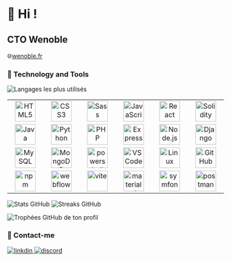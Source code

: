 # 👋 Hi !

## CTO Wenoble
🌐<a href="wenoble.fr">wenoble.fr</a>

### 🔧 Technology and Tools


<img src="https://github-readme-stats.vercel.app/api/top-langs/?username=maeldvllrs&layout=compact&theme=radical" alt="Langages les plus utilisés"/>


<table>
  <tr>
    <td align="center" width="96">
      <img src="https://skillicons.dev/icons?i=html" width="48" height="48" alt="HTML5" />
    </td>
    <td align="center" width="96">
      <img src="https://skillicons.dev/icons?i=css" width="48" height="48" alt="CSS3" />
    </td>
    <td align="center" width="96">
      <img src="https://techstack-generator.vercel.app/sass-icon.svg" width="48" height="48" alt="Sass" />
    </td>
    <td align="center" width="96">
      <img src="https://techstack-generator.vercel.app/js-icon.svg" width="48" height="48" alt="JavaScript" />
    </td>
    <td align="center" width="96">
      <img src="https://techstack-generator.vercel.app/react-icon.svg" width="48" height="48" alt="React" />
    </td>
    <td align="center" width="96">
      <img src="https://skillicons.dev/icons?i=solidity" width="48" height="48" alt="Solidity" />
    </td>
  </tr>
  <tr>
    <td align="center" width="96">
      <img src="https://techstack-generator.vercel.app/java-icon.svg" width="48" height="48" alt="Java" />
    </td>
    <td align="center" width="96">
      <img src="https://techstack-generator.vercel.app/python-icon.svg" width="48" height="48" alt="Python" />
    </td>
    <td align="center" width="96">
      <img src="https://skillicons.dev/icons?i=php" width="48" height="48" alt="PHP" />
    </td>
    <td align="center" width="96">
      <img src="https://skillicons.dev/icons?i=express" width="48" height="48" alt="Express" />
    </td>
    <td align="center" width="96">
      <img src="https://user-images.githubusercontent.com/25181517/183568594-85e280a7-0d7e-4d1a-9028-c8c2209e073c.png" width="48" height="48" alt="Node.js" />
    </td>
    <td align="center" width="96">
      <img src="https://techstack-generator.vercel.app/django-icon.svg" width="48" height="48" alt="Django" />
    </td>
  </tr>
  <tr>
    <td align="center" width="96">
      <img src="https://techstack-generator.vercel.app/mysql-icon.svg" width="48" height="48" alt="MySQL" />
    </td>
    <td align="center" width="96">
      <img src="https://skillicons.dev/icons?i=mongodb" width="48" height="48" alt="MongoDB" />
    </td>
    <td align="center" width="96">
      <img src="https://skillicons.dev/icons?i=powershell" width="48" height="48" alt="powershell" />
    </td>
    <td align="center" width="96">
      <img src="https://skillicons.dev/icons?i=vscode" width="48" height="48" alt="VSCode" />
    </td>
    <td align="center" width="96">
      <img src="https://skillicons.dev/icons?i=linux" width="48" height="48" alt="Linux" />
    </td>
    <td align="center" width="96">
      <img src="https://techstack-generator.vercel.app/github-icon.svg" width="48" height="48" alt="GitHub" />
    </td>
  </tr>
  <tr>
    <td align="center" width="96">
      <img src="https://skillicons.dev/icons?i=npm" width="48" height="48" alt="npm" />
    </td>
    <td align="center" width="96">
      <img src="https://skillicons.dev/icons?i=webflow" width="48" height="48" alt="webflow" />
    </td>
    <td align="center" width="96">
      <img src="https://skillicons.dev/icons?i=vite" width="48" height="48" alt="vite" />
    </td>
    <td align="center" width="96">
      <img src="https://skillicons.dev/icons?i=materialui" width="48" height="48" alt="materialui" />
    </td>
    <td align="center" width="96">
      <img src="https://skillicons.dev/icons?i=symfony" width="48" height="48" alt="symfony" />
    </td>
    <td align="center" width="96">
      <img src="https://skillicons.dev/icons?i=postman" width="48" height="48" alt="postman" />
    </td>
  </tr>
</table>

<p>
  <img src="https://github-readme-stats.vercel.app/api?username=maeldvllrs&show_icons=true&theme=radical" alt="Stats GitHub"/>
  <img src="https://github-readme-streak-stats.herokuapp.com/?user=maeldvllrs&theme=radical" alt="Streaks GitHub"/>
</p>
<img src="https://github-profile-trophy.vercel.app/?username=maeldvllrs&theme=radical&no-bg=true" alt="Trophées GitHub de ton profil"/>


### 🤝 Contact-me

<a href="https://www.linkedin.com/in/mael-devillers-b12a5b236">
  <img src="https://skillicons.dev/icons?i=linkedin" alt="linkdin"/>
</a>
<a href="https://discordapp.com/users/664478556608266260">
  <img src="https://skillicons.dev/icons?i=discord" alt="discord"/>
</a>

